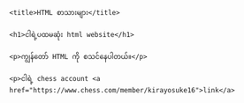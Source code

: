 <!DOCTYPE html>

<html>

  <head>

    <title>HTML စာသားများ</title>

  </head>

  <body>

    <h1>ငါရဲ့ပထမဆုံး html website</h1>

    <p>ကျွန်တော် HTML ကို စသင်နေပါတယ်။</p>

    <p>ငါရဲ့ chess account <a href="https://www.chess.com/member/kirayosuke16">link</a>

  </body>

</html>
